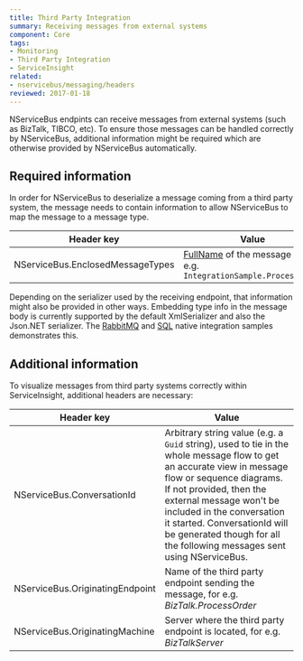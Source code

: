 ```yaml
---
title: Third Party Integration
summary: Receiving messages from external systems
component: Core
tags:
- Monitoring
- Third Party Integration
- ServiceInsight
related:
- nservicebus/messaging/headers
reviewed: 2017-01-18
---
```


NServiceBus endpints can receive messages from external systems (such as BizTalk, TIBCO, etc). To ensure those messages can be handled correctly by NServiceBus, additional information might be required which are otherwise provided by NServiceBus automatically.


## Required information

In order for NServiceBus to deserialize a message coming from a third party system, the message needs to contain information to allow NServiceBus to map the message to a message type.

Header key  | Value
------------- | -------------
NServiceBus.EnclosedMessageTypes  | [FullName](https://msdn.microsoft.com/en-us/library/system.type.fullname) of the message type, e.g. `IntegrationSample.ProcessOrder`


Depending on the serializer used by the receiving endpoint, that information might also be provided in other ways. Embedding type info in the message body is currently supported by the default XmlSerializer and also the Json.NET serializer. The [RabbitMQ](/samples/rabbitmq/native-integration/) and [SQL](/samples/sqltransport/native-integration/) native integration samples demonstrates this.


## Additional information

To visualize messages from third party systems correctly within ServiceInsight, additional headers are necessary:

Header key  | Value
------------- | -------------
NServiceBus.ConversationId  | Arbitrary string value (e.g. a `Guid` string), used to tie in the whole message flow to get an accurate view in message flow or sequence diagrams. If not provided, then the external message won't be included in the conversation it started. ConversationId will be generated though for all the following messages sent using NServiceBus.
NServiceBus.OriginatingEndpoint  | Name of the third party endpoint sending the message, for e.g. *BizTalk.ProcessOrder*
NServiceBus.OriginatingMachine  | Server where the third party endpoint is located, for e.g. *BizTalkServer*
